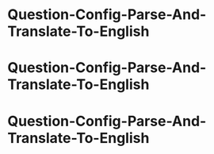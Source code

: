 # Question-Config-Parse-And-Translate-To-English
# Question-Config-Parse-And-Translate-To-English
# Question-Config-Parse-And-Translate-To-English

